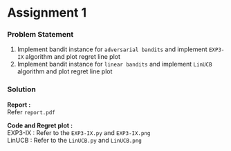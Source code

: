 # Assignment 1

### Problem Statement
1. Implement bandit instance for `adversarial bandits` and implement `EXP3-IX` algorithm and plot regret line plot
2. Implement bandit instance for `linear bandits` and implement `LinUCB` algorithm and plot regret line plot

### Solution
**Report :**<br/>
Refer `report.pdf`

**Code and Regret plot :**<br/>
EXP3-IX : Refer to the `EXP3-IX.py` and `EXP3-IX.png`<br/>LinUCB : Refer to the `LinUCB.py` and `LinUCB.png`
